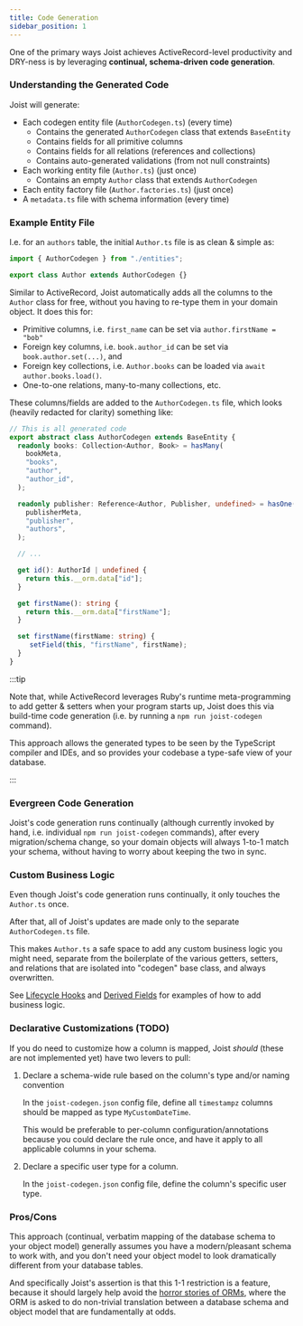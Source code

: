 ```yaml
---
title: Code Generation
sidebar_position: 1
---
```


One of the primary ways Joist achieves ActiveRecord-level productivity and DRY-ness is by leveraging **continual, schema-driven code generation**.

### Understanding the Generated Code

Joist will generate:

- Each codegen entity file (`AuthorCodegen.ts`) (every time)
    - Contains the generated `AuthorCodegen` class that extends `BaseEntity`
    - Contains fields for all primitive columns
    - Contains fields for all relations (references and collections)
    - Contains auto-generated validations (from not null constraints)
- Each working entity file (`Author.ts`) (just once)
    - Contains an empty `Author` class that extends `AuthorCodegen`
- Each entity factory file (`Author.factories.ts`) (just once)
- A `metadata.ts` file with schema information (every time)

### Example Entity File

I.e. for an `authors` table, the initial `Author.ts` file is as clean & simple as:

```typescript
import { AuthorCodegen } from "./entities";

export class Author extends AuthorCodegen {}
```

Similar to ActiveRecord, Joist automatically adds all the columns to the `Author` class for free, without you having to re-type them in your domain object. It does this for:

- Primitive columns, i.e. `first_name` can be set via `author.firstName = "bob"`
- Foreign key columns, i.e. `book.author_id` can be set via `book.author.set(...)`, and
- Foreign key collections, i.e. `Author.books` can be loaded via `await author.books.load()`.
- One-to-one relations, many-to-many collections, etc.

These columns/fields are added to the `AuthorCodegen.ts` file, which looks (heavily redacted for clarity) something like:

```typescript
// This is all generated code
export abstract class AuthorCodegen extends BaseEntity {
  readonly books: Collection<Author, Book> = hasMany(
    bookMeta,
    "books",
    "author",
    "author_id",
  );

  readonly publisher: Reference<Author, Publisher, undefined> = hasOne(
    publisherMeta,
    "publisher",
    "authors",
  );

  // ...

  get id(): AuthorId | undefined {
    return this.__orm.data["id"];
  }

  get firstName(): string {
    return this.__orm.data["firstName"];
  }

  set firstName(firstName: string) {
     setField(this, "firstName", firstName);
  }
}
```
:::tip

Note that, while ActiveRecord leverages Ruby's runtime meta-programming to add getter & setters when your program starts up, Joist does this via build-time code generation (i.e. by running a `npm run joist-codegen` command).

This approach allows the generated types to be seen by the TypeScript compiler and IDEs, and so provides your codebase a type-safe view of your database.

:::

### Evergreen Code Generation

Joist's code generation runs continually (although currently invoked by hand, i.e. individual `npm run joist-codegen` commands), after every migration/schema change, so your domain objects will always 1-to-1 match your schema, without having to worry about keeping the two in sync.

### Custom Business Logic

Even though Joist's code generation runs continually, it only touches the `Author.ts` once.

After that, all of Joist's updates are made only to the separate `AuthorCodegen.ts` file.

This makes `Author.ts` a safe space to add any custom business logic you might need, separate from the boilerplate of the various getters, setters, and relations that are isolated into "codegen" base class, and always overwritten.

See [Lifecycle Hooks](../modeling/lifecycle-hooks.md) and [Derived Fields](../modeling/derived-fields.md) for examples of how to add business logic.

### Declarative Customizations (TODO)

If you do need to customize how a column is mapped, Joist _should_ (these are not implemented yet) have two levers to pull:

1. Declare a schema-wide rule based on the column's type and/or naming convention

   In the `joist-codegen.json` config file, define all `timestampz` columns should be mapped as type `MyCustomDateTime`.

   This would be preferable to per-column configuration/annotations because you could declare the rule once, and have it apply to all applicable columns in your schema.

2. Declare a specific user type for a column.

   In the `joist-codegen.json` config file, define the column's specific user type.

### Pros/Cons

This approach (continual, verbatim mapping of the database schema to your object model) generally assumes you have a modern/pleasant schema to work with, and you don't need your object model to look dramatically different from your database tables.

And specifically Joist's assertion is that this 1-1 restriction is a feature, because it should largely help avoid the [horror stories of ORMs](https://blog.codinghorror.com/object-relational-mapping-is-the-vietnam-of-computer-science/), where the ORM is asked to do non-trivial translation between a database schema and object model that are fundamentally at odds.
